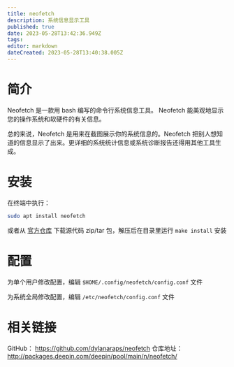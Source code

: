 ```yaml
---
title: neofetch
description: 系统信息显示工具
published: true
date: 2023-05-28T13:42:36.949Z
tags: 
editor: markdown
dateCreated: 2023-05-28T13:40:38.005Z
---
```


# 简介

Neofetch 是一款用 bash 编写的命令行系统信息工具。 Neofetch 能美观地显示您的操作系统和软硬件的有关信息。

总的来说，Neofetch 是用来在截图展示你的系统信息的。Neofetch 把别人想知道的信息显示了出来。更详细的系统统计信息或系统诊断报告还得用其他工具生成。

# 安装

在终端中执行：

```bash
sudo apt install neofetch
```

或者从 [官方仓库](https://github.com/dylanaraps/neofetch/releases) 下载源代码 zip/tar 包，解压后在目录里运行 `make install` 安装

# 配置

为单个用户修改配置，编辑 `$HOME/.config/neofetch/config.conf` 文件

为系统全局修改配置，编辑 `/etc/neofetch/config.conf` 文件

# 相关链接

GitHub： https://github.com/dylanaraps/neofetch
仓库地址： http://packages.deepin.com/deepin/pool/main/n/neofetch/